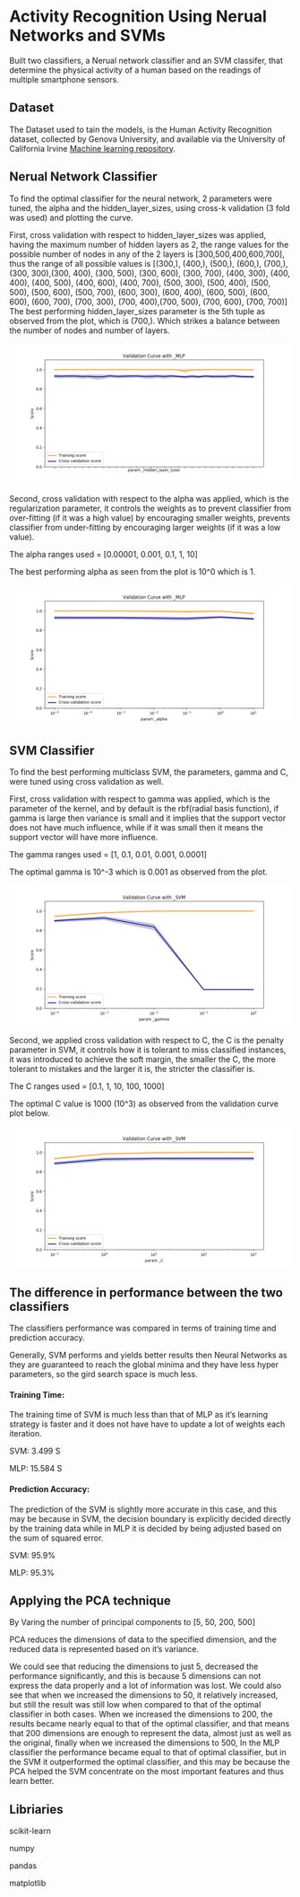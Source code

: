 # Activity Recognition Using Nerual Networks and SVMs
Built two classifiers, a Nerual network classifier and an SVM classifer, that determine the physical activity of a human based on the readings of multiple smartphone sensors.

## Dataset
The Dataset used to tain the models, is the Human Activity Recognition dataset, collected by Genova University, 
and available via the University of California Irvine
[Machine learning repository](https://archive.ics.uci.edu/ml/datasets/human+activity+recognition+using+smartphones).


## Nerual Network Classifier
To find the optimal classifier for the neural network, 2 parameters were tuned, the alpha and the hidden_layer_sizes, 
using cross-k validation (3 fold was used) and plotting the curve.

First, cross validation with respect to hidden_layer_sizes was applied, having the maximum number of hidden layers as 2, the range values for the possible number of nodes in any of the 2 layers is [300,500,400,600,700], thus the range of all possible values is
[(300,), (400,), (500,), (600,), (700,), (300, 300),(300, 400), (300, 500), (300, 600), (300, 700), (400, 300), (400, 400), (400, 500), (400, 600), (400, 700), (500, 300), (500, 400), (500, 500), (500, 600), (500, 700), (600, 300), (600, 400), (600, 500), (600, 600), (600, 700), (700, 300), (700, 400),(700, 500), (700, 600), (700, 700)]
The best performing hidden_layer_sizes parameter is the 5th tuple as observed from the plot, which is (700,). Which strikes a balance between the number of nodes and number of layers.

![alt text](https://github.com/abadrawy/ActivityRecognition/blob/master/images/MLP_Hidden_layer_sizes.png)


Second, cross validation with respect to the alpha was applied, which is the regularization parameter, it controls the weights as to prevent classifier from over-fitting (if it was a high value) by encouraging smaller weights, prevents classifier from under-fitting by encouraging larger weights (if it was a low value).

The alpha ranges used = [0.00001, 0.001, 0.1, 1, 10]

The best performing alpha as seen from the plot is 10^0 which is 1.

![alt text](https://github.com/abadrawy/ActivityRecognition/blob/master/images/MLP_alpha.png)


## SVM Classifier
To find the best performing multiclass SVM, the parameters, gamma and C, were tuned using cross validation as well.

First, cross validation with respect to gamma was applied, which is the parameter of the kernel, and by default is the rbf(radial basis function), if gamma is large then variance is small and it implies that the support vector does not have much influence, while if it was small then it means the support vector will have more influence.

The gamma ranges used = [1, 0.1, 0.01, 0.001, 0.0001]

The optimal gamma is 10^-3 which is 0.001 as observed from the plot.

![alt text](https://github.com/abadrawy/ActivityRecognition/blob/master/images/SVM_gamma.png)

Second, we applied cross validation with respect to C, the C is the penalty parameter in SVM, it controls how it is tolerant to miss classified instances, it was introduced to achieve the soft margin, the smaller the C, the more tolerant to mistakes and the larger it is, the stricter the classifier is.

The C ranges used = [0.1, 1, 10, 100, 1000]

The optimal C value is 1000 (10^3) as observed from the validation curve plot below.

![alt text](https://github.com/abadrawy/ActivityRecognition/blob/master/images/SVM_C.png)




## The difference in performance between the two classifiers

The classifiers performance was compared in terms of training time and prediction accuracy.

Generally, SVM performs and yields better results then Neural Networks as they are guaranteed to reach the global minima and they have less hyper parameters, so the gird search space is much less.

#### Training Time:

The training time of SVM is much less than that of MLP as it’s learning strategy is faster and it does not have have to update a lot of weights each iteration.

SVM: 3.499 S

MLP: 15.584 S

#### Prediction Accuracy:

The prediction of the SVM is slightly more accurate in this case, and this may be because in SVM, the decision boundary is explicitly decided directly by the training data while in MLP it is decided by being adjusted based on the sum of squared error.

SVM: 95.9%

MLP: 95.3%


## Applying the PCA technique
By Varing the number of principal components to [5, 50, 200, 500]

PCA reduces the dimensions of data to the specified dimension, and the reduced data is represented based on it’s variance.

We could see that reducing the dimensions to just 5, decreased the performance significantly, and this is because 5 dimensions can not express the data properly and a lot of information was lost. We could also see that when we increased the dimensions to 50, it relatively increased, but still the result was still low when compared to that of the optimal classifier in both cases. When we increased the dimensions to 200, the results became nearly equal to that of the optimal classifier, and that means that 200 dimensions are enough to represent the data, almost just as well as the original, finally when we increased the dimensions to 500, In the MLP classifier the performance became equal to that of optimal classifier, but in the SVM it outperformed the optimal classifier, and this may be because the PCA helped the SVM concentrate on the most important features and thus learn better.

## Libriaries

scikit-learn

numpy

pandas

matplotlib
